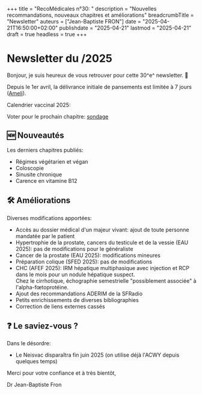 +++
title = "RecoMédicales n°30: "
description = "Nouvelles recommandations, nouveaux chapitres et améliorations"
breadcrumbTitle = "Newsletter"
auteurs = ["Jean-Baptiste FRON"]
date = "2025-04-21T16:50:00+02:00"
publishdate = "2025-04-21"
lastmod = "2025-04-21"
draft = true
headless = true
+++

# Newsletter du /2025

Bonjour, je suis heureux de vous retrouver pour cette 30^e^ newsletter. 📰

Depuis le 1er avril, la délivrance initiale de pansements est limitée à 7 jours ([Ameli](https://www.ameli.fr/medecin/actualites/pansements-leur-premiere-delivrance-est-limitee-7-jours-depuis-le-1er-avril)).

Calendrier vaccinal 2025: 

Voter pour le prochain chapitre: [sondage](https://forms.gle/QAvPbsQwrJpW4nKH8)

## 🆕 Nouveautés

Les derniers chapitres publiés:

- Régimes végétarien et végan
- Coloscopie
- Sinusite chronique
- Carence en vitamine B12

## 🛠️ Améliorations

Diverses modifications apportées:

- Accès au dossier médical d'un majeur vivant: ajout de toute personne mandatée par le patient
- Hypertrophie de la prostate, cancers du testicule et de la vessie (EAU 2025): pas de modifications pour le généraliste
- Cancer de la prostate (EAU 2025): modifications mineures
- Préparation colique (SFED 2025): pas de modifications
- CHC (AFEF 2025): IRM hépatique multiphasique avec injection et RCP dans le mois pour un nodule hépatique suspect.  
  Chez le cirrhotique, échographie semestrielle "possiblement associée" à l'alpha-fœtoprotéine.
- Ajout des recommandations ADERIM de la SFRadio
- Petits enrichissements de diverses bibliographies
- Correction de liens externes cassés

## ❓ Le saviez-vous ?

Dans le désordre:

- Le Neisvac disparaîtra fin juin 2025 (on utilise déjà l'ACWY depuis quelques temps)

Merci pour votre confiance et à très bientôt,

Dr Jean-Baptiste Fron
